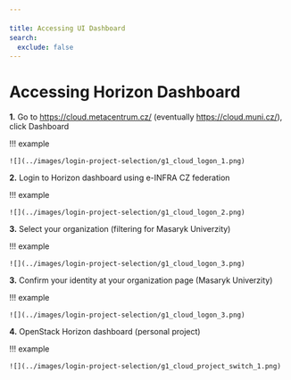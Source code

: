 ```yaml
---

title: Accessing UI Dashboard
search:
  exclude: false
---
```


# Accessing Horizon Dashboard


**1.** Go to https://cloud.metacentrum.cz/ (eventually https://cloud.muni.cz/), click Dashboard

!!! example

    ![](../images/login-project-selection/g1_cloud_logon_1.png)

**2.** Login to Horizon dashboard using e-INFRA CZ federation

!!! example

    ![](../images/login-project-selection/g1_cloud_logon_2.png)

**3.** Select your organization (filtering for Masaryk Univerzity)

!!! example

    ![](../images/login-project-selection/g1_cloud_logon_3.png)

**3.** Confirm your identity at your organization page (Masaryk Univerzity)

!!! example

    ![](../images/login-project-selection/g1_cloud_logon_3.png)

**4.** OpenStack Horizon dashboard (personal project)

!!! example

    ![](../images/login-project-selection/g1_cloud_project_switch_1.png)
